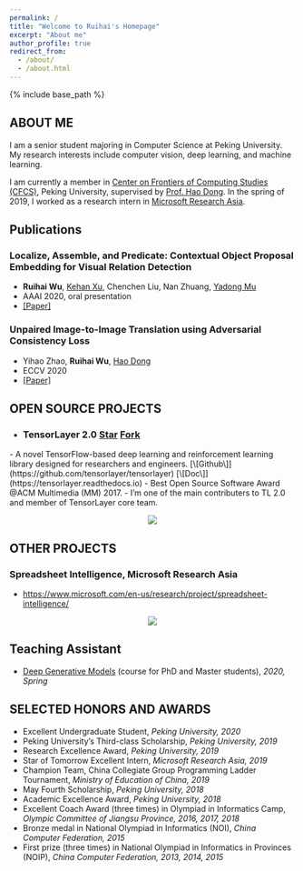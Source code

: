 ```yaml
---
permalink: /
title: "Welcome to Ruihai's Homepage"
excerpt: "About me"
author_profile: true
redirect_from: 
  - /about/
  - /about.html
---
```


{% include base_path %}

<script async defer src="https://buttons.github.io/buttons.js"></script>



ABOUT ME
------

I am a senior student majoring in Computer Science at Peking University. My research interests include computer vision, deep learning, and machine learning.

I am currently a member in [Center on Frontiers of Computing Studies (CFCS)](https://cfcs.pku.edu.cn/english/), Peking University, supervised by [Prof. Hao Dong](https://zsdonghao.github.io/).  In the spring of 2019, I worked as a research intern in [Microsoft Research Asia](https://www.microsoft.com/en-us/research/lab/microsoft-research-asia/).




Publications
------

### Localize, Assemble, and Predicate: Contextual Object Proposal Embedding for Visual Relation Detection

- **Ruihai Wu**, [Kehan Xu](https://fiona730.github.io/), Chenchen Liu, Nan Zhuang, [Yadong Mu](http://www.muyadong.com/)
- AAAI 2020, oral presentation
- [\[Paper\]](https://aaai.org/ojs/index.php/AAAI/article/view/6913)

### Unpaired Image-to-Image Translation using Adversarial Consistency Loss

- Yihao Zhao, **Ruihai Wu**, [Hao Dong](https://zsdonghao.github.io/)
- ECCV 2020
- [\[Paper\]](https://arxiv.org/abs/2003.04858)



OPEN SOURCE PROJECTS
------

  <ul><li>
    <h3 class="archive__item-title" itemprop="headline">
        TensorLayer 2.0
    <a class="github-button" href="https://github.com/tensorlayer/tensorlayer" data-size="large" data-show-count="true" aria-label="Star tensorlayer/tensorlayer on GitHub">Star</a>
    <a class="github-button" href="https://github.com/tensorlayer/tensorlayer/fork" data-size="large" data-show-count="true" aria-label="Fork tensorlayer/tensorlayer on GitHub">Fork</a>
    </h3>
  </li></ul>
-  A novel TensorFlow-based deep learning and reinforcement learning library designed for researchers and engineers. [\[Github\]](https://github.com/tensorlayer/tensorlayer) [\[Doc\]](https://tensorlayer.readthedocs.io)
- Best Open Source Software Award @ACM Multimedia (MM) 2017.
- I’m one of the main contributers to TL 2.0 and member of TensorLayer core team.

<p align="center">
    <img src="https://warshallrho.github.io/images/tl_transparent_logo.png">
</p>



OTHER PROJECTS
------
### Spreadsheet Intelligence, Microsoft Research Asia

- https://www.microsoft.com/en-us/research/project/spreadsheet-intelligence/


<p align="center">
    <img src="https://support.content.office.net/en-us/media/a1c8d676-2e96-4557-bcc6-5a2b50d72d45.gif">
</p>


Teaching Assistant
------

- [Deep Generative Models](https://deep-generative-models.github.io/) (course for PhD and Master students), *2020, Spring*



SELECTED HONORS AND AWARDS
------

- Excellent Undergraduate Student, *Peking University, 2020*
- Peking University’s Third-class Scholarship, *Peking University, 2019*
- Research Excellence Award, *Peking University, 2019*
- Star of Tomorrow Excellent Intern, *Microsoft Research Asia, 2019*
- Champion Team, China Collegiate Group Programming Ladder Tournament, *Ministry of Education of China, 2019*
- May Fourth Scholarship, *Peking University, 2018*
- Academic Excellence Award, *Peking University, 2018*
- Excellent Coach Award (three times) in Olympiad in Informatics Camp, *Olympic Committee of Jiangsu Province, 2016, 2017, 2018*
- Bronze medal in National Olympiad in Informatics (NOI), *China Computer Federation, 2015*
- First prize (three times) in National Olympiad in Informatics in Provinces (NOIP), *China Computer Federation, 2013, 2014, 2015*

